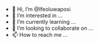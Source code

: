 - 👋 Hi, I’m @Ifeoluwaposi
- 👀 I’m interested in ...
- 🌱 I’m currently learning ...
- 💞️ I’m looking to collaborate on ...
- 📫 How to reach me ...

<!---
Ifeoluwaposi/Ifeoluwaposi is a ✨ special ✨ repository because its `README.md` (this file) appears on your GitHub profile.
You can click the Preview link to take a look at your changes.
--->
